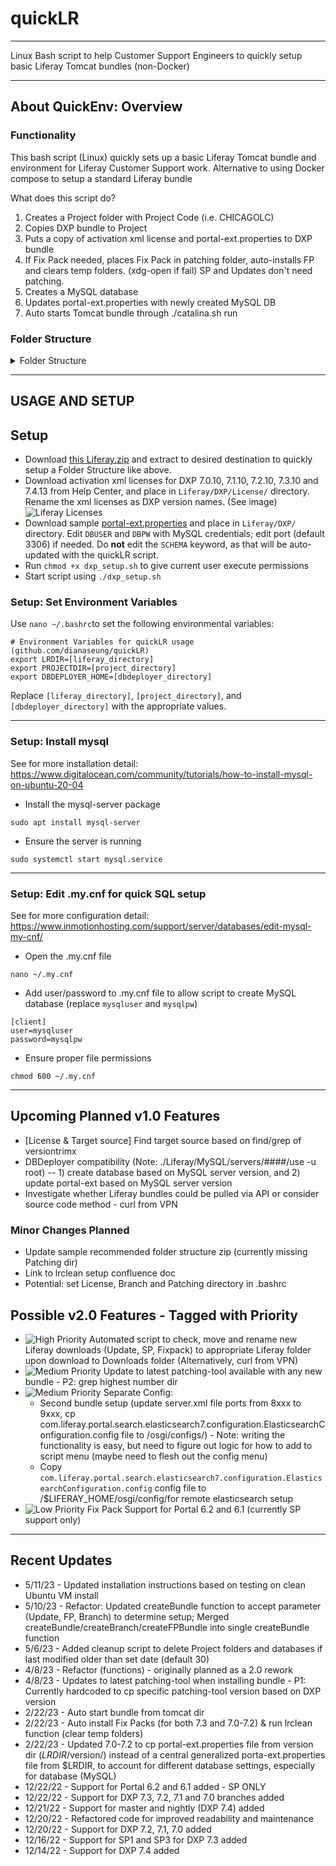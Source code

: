 # quickLR

---

Linux Bash script to help Customer Support Engineers to quickly setup basic Liferay Tomcat bundles (non-Docker)

---

## About QuickEnv: Overview

### Functionality

This bash script (Linux) quickly sets up a basic Liferay Tomcat bundle and environment for Liferay Customer Support work.
Alternative to using Docker compose to setup a standard Liferay bundle

What does this script do?
1. Creates a Project folder with Project Code (i.e. CHICAGOLC)
2. Copies DXP bundle to Project
3. Puts a copy of activation xml license and portal-ext.properties to DXP bundle
4. If Fix Pack needed, places Fix Pack in patching folder, auto-installs FP and clears temp folders. (xdg-open if fail) SP and Updates don't need patching.
4. Creates a MySQL database
5. Updates portal-ext.properties with newly created MySQL DB
6. Auto starts Tomcat bundle through ./catalina.sh run

### Folder Structure

<details>
<summary>Folder Structure</summary>
<br>

    LIFERAY
    ├── DXP                                     # Parent folder for all clean DXP Bundle
    │   ├── 7.4                                 # Liferay Version
    │   │   ├── liferay-dxp-tomcat-7.4.13.u5    # (What is extracted from 'Bundled with Tomcat' .tar.gz downloads from HC with 'Extract Here' option)
    │   │   │   ├── liferay-dxp-7.4.13.u5       # 
    │   │   │   │   ├── data                    # 
    │   │   │   │   ├── deploy                  # 
    │   │   │   │   ├── osgi                    # 
    │   │   │   │   ├── portal-ext.properties   # 
    │   │   │   │   ├── ...                     # 
    │   │   ├── liferay-dxp-tomcat-7.4.13.u35   # 
    │   │   │   ├── liferay-dxp-7.4.13.u35      # 
    │   ├── 7.3                                 # 
    │   ├── 7.2                                 # 
    │   ├── 7.1                                 # 
    │   ├── 7.0                                 # 
    │   ├── License                             # Where licenses are stored
    ├── PROJECT                                 # Parent folder for all Projects
    │   ├── CHICAGOLCS                          # Project Code 
    │   │   ├── liferay-dxp-7.4.13.u5           # 
    │   │   │   ├── data                        # 
    │   │   │   ├── deploy                      # 
    │   │   │   ├── osgi                        # 
    │   │   │   ├── portal-ext.properties       # 
    │   │   │   ├── ...                         # 
    │   │   ├── liferay-dxp-7.4.13.u30          # 
    │   │   │   ├── data                        # 
    │   │   │   ├── deploy                      # 
    │   │   │   ├── osgi                        # 
    │   │   │   ├── portal-ext.properties       # 
    │   │   │   ├── ...                         # 
    │   ├── LRWWW                               # Project Code
    │   ├── ...                                 # 
    └── ...
</details>

---

## USAGE AND SETUP

## Setup
- Download [this Liferay.zip](/sample/Liferay.zip) and extract to desired destination to quickly setup a Folder Structure like above.
- Download activation xml licenses for DXP 7.0.10, 7.1.10, 7.2.10, 7.3.10 and 7.4.13 from Help Center, and place in `Liferay/DXP/License/` directory. Rename the xml licenses as DXP version names. (See image)
![Liferay Licenses](https://drive.google.com/file/d/1CP3Z-xHrRz0upGbhp9f3-TCSAyvnX1FY/view?usp=sharing)
- Download sample [portal-ext.properties](/sample/portal-ext.properties) and place in `Liferay/DXP/` directory. Edit `DBUSER` and `DBPW` with MySQL credentials; edit port (default 3306) if needed. Do **not** edit the `SCHEMA` keyword, as that will be auto-updated with the quickLR script.
- Run `chmod +x dxp_setup.sh` to give current user execute permissions
- Start script using `./dxp_setup.sh`

### Setup: Set Environment Variables

Use `nano ~/.bashrc`to set the following environmental variables:
```
# Environment Variables for quickLR usage (github.com/dianaseung/quickLR)
export LRDIR=[liferay_directory]
export PROJECTDIR=[project_directory]
export DBDEPLOYER_HOME=[dbdeployer_directory]
```
Replace `[liferay_directory]`, `[project_directory]`, and `[dbdeployer_directory]` with the appropriate values.

---

### Setup: Install mysql
See for more installation detail: https://www.digitalocean.com/community/tutorials/how-to-install-mysql-on-ubuntu-20-04
- Install the mysql-server package
```
sudo apt install mysql-server
```
- Ensure the server is running
```
sudo systemctl start mysql.service
```


----

### Setup: Edit .my.cnf for quick SQL setup
See for more configuration detail: https://www.inmotionhosting.com/support/server/databases/edit-mysql-my-cnf/
- Open the .my.cnf file
```
nano ~/.my.cnf
```

- Add user/password to .my.cnf file to allow script to create MySQL database (replace `mysqluser` and `mysqlpw`)

```
[client]
user=mysqluser
password=mysqlpw
```

- Ensure proper file permissions
```
chmod 600 ~/.my.cnf 
```

---

## Upcoming Planned v1.0 Features
- [License & Target source] Find target source based on find/grep of versiontrimx
- DBDeployer compatibility (Note: ./Liferay/MySQL/servers/####/use -u root) -- 1) create database based on MySQL server version, and 2) update portal-ext based on MySQL server version
- Investigate whether Liferay bundles could be pulled via API or consider source code method - curl from VPN

### Minor Changes Planned
- Update sample recommended folder structure zip (currently missing Patching dir)
- Link to lrclean setup confluence doc
- Potential: set License, Branch and Patching directory in .bashrc

## Possible v2.0 Features - Tagged with Priority
- <img src="https://img.shields.io/badge/Priority-High-red" alt="High Priority" /> Automated script to check, move and rename new Liferay downloads (Update, SP, Fixpack) to appropriate Liferay folder upon download to Downloads folder (Alternatively, curl from VPN)
- <img src="https://img.shields.io/badge/Priority-Medium-yellow" alt="Medium Priority" /> Update to latest patching-tool available with any new bundle - P2: grep highest number dir
- <img src="https://img.shields.io/badge/Priority-Medium-yellow" alt="Medium Priority" />  Separate Config:
    - Second bundle setup (update server.xml file ports from 8xxx to 9xxx, cp com.liferay.portal.search.elasticsearch7.configuration.ElasticsearchConfiguration.config file to /osgi/configs/) - Note: writing the functionality is easy, but need to figure out logic for how to add to script menu (maybe need to flesh out the config menu)
    - Copy `com.liferay.portal.search.elasticsearch7.configuration.ElasticsearchConfiguration.config` config file to /$LIFERAY_HOME/osgi/config/for remote elasticsearch setup
- <img src="https://img.shields.io/badge/Priority-Low-green" alt="Low Priority" />  Fix Pack Support for Portal 6.2 and 6.1 (currently SP support only)

---

## Recent Updates
- 5/11/23 - Updated installation instructions based on testing on clean Ubuntu VM install
- 5/10/23 - Refactor: Updated createBundle function to accept parameter (Update, FP, Branch) to determine setup; Merged createBundle/createBranch/createFPBundle into single createBundle function
- 5/6/23 - Added cleanup script to delete Project folders and databases if last modified older than set date (default 30)
- 4/8/23 - Refactor (functions) - originally planned as a 2.0 rework
- 4/8/23 - Updates to latest patching-tool when installing bundle - P1: Currently hardcoded to cp specific patching-tool version based on DXP version
- 2/22/23 - Auto start bundle from tomcat dir
- 2/22/23 - Auto install Fix Packs (for both 7.3 and 7.0-7.2) & run lrclean function (clear temp folders)
- 2/22/23 - Updated 7.0-7.2 to cp portal-ext.properties file from version dir ($LRDIR/$version/) instead of a central generalized porta-ext.properties file from $LRDIR, to account for different database settings, especially for database (MySQL)
- 12/22/22 - Support for Portal 6.2 and 6.1 added - SP ONLY
- 12/22/22 - Support for DXP 7.3, 7.2, 7.1 and 7.0 branches added
- 12/21/22 - Support for master and nightly (DXP 7.4) added
- 12/20/22 - Refactored code for improved readability and maintenance
- 12/20/22 - Support for DXP 7.2, 7.1, 7.0 added
- 12/16/22 - Support for SP1 and SP3 for DXP 7.3 added
- 12/14/22 - Support for DXP 7.4 added